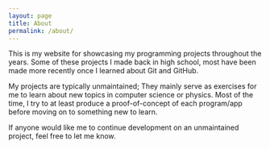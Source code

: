 ```yaml
---
layout: page
title: About
permalink: /about/
---
```

This is my website for showcasing my programming projects throughout the years.
Some of these projects I made back in high school, most have been made
more recently once I learned about Git and GitHub.

My projects are typically unmaintained; They mainly serve as exercises for me
to learn about new topics in computer science or physics.
Most of the time, I try to at least produce a proof-of-concept of each
program/app before moving on to something new to learn.

If anyone would like me to continue development on an unmaintained project,
feel free to let me know.
